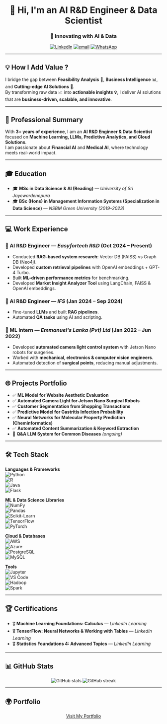 <!-- Profile Header -->
<h1 align="center">👋 Hi, I'm an AI R&D Engineer & Data Scientist</h1>
<h3 align="center">🚀 Innovating with AI & Data</h3>

<p align="center">
  <a href="https://linkedin.com"><img src="https://img.shields.io/badge/LinkedIn-blue?logo=linkedin&logoColor=white" alt="LinkedIn"/></a>
  <a href="mailto:email@example.com"><img src="https://img.shields.io/badge/Email-D14836?logo=gmail&logoColor=white" alt="email"/></a>
  <a href="https://wa.me/"><img src="https://img.shields.io/badge/WhatsApp-25D366?logo=whatsapp&logoColor=white" alt="WhatsApp"/></a>
</p>

---

## 💡 How I Add Value ?
I bridge the gap between **Feasibility Analysis** 🧐, **Business Intelligence** 📊, and **Cutting-edge AI Solutions** 🤖.  
By transforming raw data 📈 into **actionable insights 💡**, I deliver AI solutions that are **business-driven, scalable, and innovative**.

---

## 🌟 Professional Summary
With **3+ years of experience**, I am an **AI R&D Engineer & Data Scientist** focused on **Machine Learning, LLMs, Predictive Analytics, and Cloud Solutions**.  
I am passionate about **Financial AI** and **Medical AI**, where technology meets real-world impact.

---

## 🎓 Education
- 🎓 **MSc in Data Science & AI (Reading)** — *University of Sri Jayewardenepura*  
- 🎓 **BSc (Hons) in Management Information Systems (Specialization in Data Science)** — *NSBM Green University (2019–2023)*

---

## 💻 Work Experience

### 🔴 AI R&D Engineer — *Easyfortech R&D* (Oct 2024 – Present)
- Conducted **RAG-based system research**: Vector DB (FAISS) vs Graph DB (Neo4j).  
- Developed **custom retrieval pipelines** with OpenAI embeddings + GPT-4 Turbo.  
- Built **ML-driven performance metrics** for benchmarking.  
- Developed **Market Insight Analyzer Tool** using LangChain, FAISS & OpenAI embeddings.  

### 🔴 AI R&D Engineer — *IFS* (Jan 2024 – Sep 2024)
- Fine-tuned **LLMs** and built **RAG pipelines**.  
- Automated **QA tasks** using AI and scripting.  

### 🔴 ML Intern — *Emmanuel's Lanka (Pvt) Ltd* (Jan 2022 – Jun 2022)
- Developed **automated camera light control system** with Jetson Nano robots for surgeries.  
- Worked with **mechanical, electronics & computer vision engineers**.  
- Automated detection of **surgical points**, reducing manual adjustments.

---

## 🌐 Projects Portfolio
- ✅ **ML Model for Website Aesthetic Evaluation**  
- ✅ **Automated Camera Light for Jetson Nano Surgical Robots**  
- ✅ **Customer Segmentation from Shopping Transactions**  
- ✅ **Predictive Model for Gastritis Infection Probability**  
- ✅ **Neural Networks for Molecular Property Prediction (Cheminformatics)**  
- ✅ **Automated Content Summarization & Keyword Extraction**  
- 🔄 **Q&A LLM System for Common Diseases** *(ongoing)*

---

## 🛠️ Tech Stack

**Languages & Frameworks**  
![Python](https://img.shields.io/badge/Python-3776AB?logo=python&logoColor=white)  
![R](https://img.shields.io/badge/R-276DC3?logo=r&logoColor=white)  
![Java](https://img.shields.io/badge/Java-007396?logo=java&logoColor=white)  
![Flask](https://img.shields.io/badge/Flask-000000?logo=flask&logoColor=white)  

**ML & Data Science Libraries**  
![NumPy](https://img.shields.io/badge/Numpy-013243?logo=numpy&logoColor=white)  
![Pandas](https://img.shields.io/badge/Pandas-150458?logo=pandas&logoColor=white)  
![Scikit-Learn](https://img.shields.io/badge/Scikit--Learn-F7931E?logo=scikit-learn&logoColor=white)  
![TensorFlow](https://img.shields.io/badge/TensorFlow-FF6F00?logo=tensorflow&logoColor=white)  
![PyTorch](https://img.shields.io/badge/PyTorch-EE4C2C?logo=pytorch&logoColor=white)

**Cloud & Databases**  
![AWS](https://img.shields.io/badge/AWS-232F3E?logo=amazon-aws&logoColor=white)  
![Azure](https://img.shields.io/badge/Azure-0078D4?logo=microsoft-azure&logoColor=white)  
![PostgreSQL](https://img.shields.io/badge/PostgreSQL-316192?logo=postgresql&logoColor=white)  
![MySQL](https://img.shields.io/badge/MySQL-4479A1?logo=mysql&logoColor=white)

**Tools**  
![Jupyter](https://img.shields.io/badge/Jupyter-F37626?logo=jupyter&logoColor=white)  
![VS Code](https://img.shields.io/badge/VS%20Code-007ACC?logo=visual-studio-code&logoColor=white)  
![Hadoop](https://img.shields.io/badge/Hadoop-66CCFF?logo=apache-hadoop&logoColor=black)  
![Spark](https://img.shields.io/badge/Spark-E25A1C?logo=apachespark&logoColor=white)

---

## 🏆 Certifications
- 🎖 **Machine Learning Foundations: Calculus** — *LinkedIn Learning*  
- 🎖 **TensorFlow: Neural Networks & Working with Tables** — *LinkedIn Learning*  
- 🎖 **Statistics Foundations 4: Advanced Topics** — *LinkedIn Learning*

---

## 📊 GitHub Stats
<p align="center">
  <img src="https://github-readme-stats.vercel.app/api?username=warunasrinath&show_icons=true&theme=tokyonight" alt="GitHub stats"/>
  <img src="https://github-readme-streak-stats.herokuapp.com?user=warunasrinath&theme=tokyonight" alt="GitHub streak"/>
</p>

---

## 🌍 Portfolio
<p align="center">
  <a href="https://warunasrinath.github.io" target="_blank">Visit My Portfolio</a>
</p>
